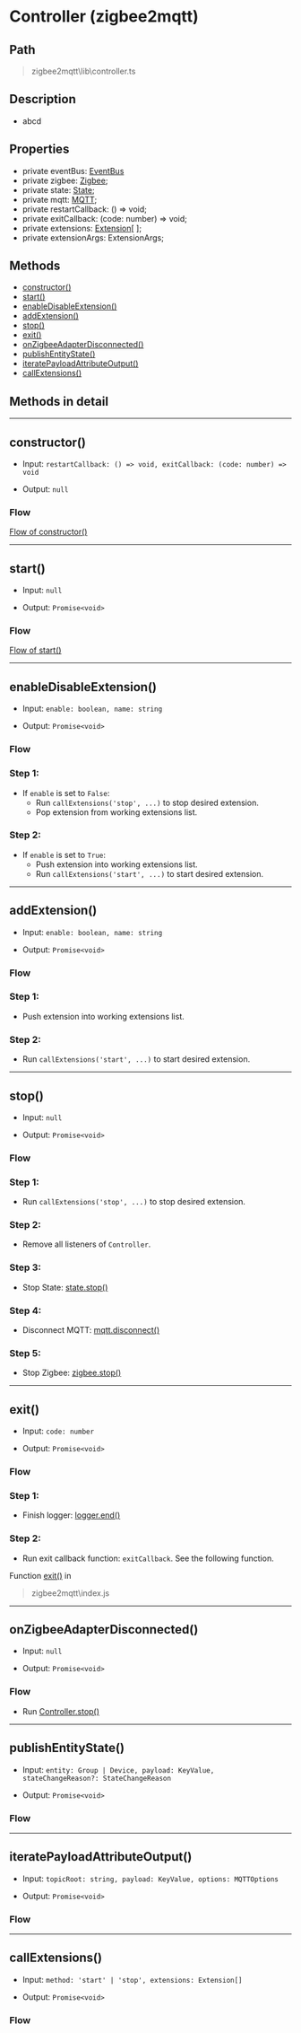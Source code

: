 # Controller (zigbee2mqtt)

## Path
> zigbee2mqtt\lib\controller.ts

## Description
- abcd

## Properties
- private eventBus: [EventBus]()
- private zigbee: [Zigbee]();
- private state: [State]();
- private mqtt: [MQTT]();
- private restartCallback: () => void;
- private exitCallback: (code: number) => void;
- private extensions: [Extension]()[ ];
- private extensionArgs: ExtensionArgs;


## Methods
- [constructor()]()
- [start()]()
- [enableDisableExtension()]()
- [addExtension()]()
- [stop()]()
- [exit()]()
- [onZigbeeAdapterDisconnected()]()
- [publishEntityState()]()
- [iteratePayloadAttributeOutput()]()
- [callExtensions()]()

## Methods in detail
---
## constructor()
- Input: `restartCallback: () => void, exitCallback: (code: number) => void`

- Output: `null`

### Flow

[Flow of constructor()](../sub_flow/4_declare_instance_controller_of_zigbee2mqtt.md)

---

## start()
- Input: `null`

- Output: `Promise<void>`

### Flow

[Flow of start()](../sub_flow/5_start_controller_of_zigbee2mqtt.md)

---

## enableDisableExtension()
- Input: `enable: boolean, name: string`

- Output: `Promise<void>`

### Flow

### Step 1: 
- If `enable` is set to `False`:
  - Run `callExtensions('stop', ...)` to stop desired extension.
  - Pop extension from working extensions list.

### Step 2:
- If `enable` is set to `True`:
  - Push extension into working extensions list.
  - Run `callExtensions('start', ...)` to start desired extension.

---

## addExtension()
- Input: `enable: boolean, name: string`

- Output: `Promise<void>`

### Flow

### Step 1:
- Push extension into working extensions list.

### Step 2:
- Run `callExtensions('start', ...)` to start desired extension.

---

## stop()
- Input: `null`

- Output: `Promise<void>`

### Flow

### Step 1:
- Run `callExtensions('stop', ...)` to stop desired extension.

### Step 2:
- Remove all listeners of `Controller`.

### Step 3:
- Stop State: [state.stop()]()

### Step 4:
- Disconnect MQTT: [mqtt.disconnect()]()

### Step 5:
- Stop Zigbee: [zigbee.stop()]()

---

## exit()
- Input: `code: number`

- Output: `Promise<void>`

### Flow

### Step 1:
- Finish logger: [logger.end()]()

### Step 2:
- Run exit callback function: `exitCallback`. See the following function.

Function [exit()]() in
> zigbee2mqtt\index.js

---

## onZigbeeAdapterDisconnected()
- Input: `null`

- Output: `Promise<void>`

### Flow
- Run [Controller.stop()](controller_zigbee2mqtt.md#stop)

---

## publishEntityState()
- Input: `entity: Group | Device, payload: KeyValue, stateChangeReason?: StateChangeReason`

- Output: `Promise<void>`

### Flow

---

## iteratePayloadAttributeOutput()
- Input: `topicRoot: string, payload: KeyValue, options: MQTTOptions`

- Output: `Promise<void>`

### Flow

---

## callExtensions()
- Input: `method: 'start' | 'stop', extensions: Extension[]`

- Output: `Promise<void>`

### Flow




